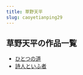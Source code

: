 ```yaml
---
title: 草野天平
slug: caoyetianping29
---
```


## 草野天平の作品一覧

- [ひとつの道](hitotsunodaod7)
- [詩人といふ者](shirentoihuzhee7)
